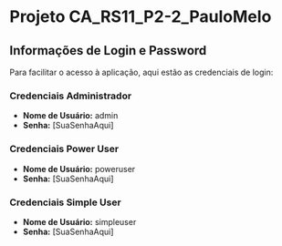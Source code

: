 ﻿# Projeto CA_RS11_P2-2_PauloMelo

## Informações de Login e Password

Para facilitar o acesso à aplicação, aqui estão as credenciais de login:

### Credenciais Administrador
- **Nome de Usuário:** admin
- **Senha:** [SuaSenhaAqui]

### Credenciais Power User
- **Nome de Usuário:** poweruser
- **Senha:** [SuaSenhaAqui]

### Credenciais Simple User
- **Nome de Usuário:** simpleuser
- **Senha:** [SuaSenhaAqui]
